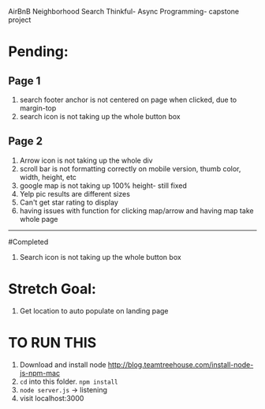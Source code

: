 AirBnB Neighborhood Search
Thinkful- Async Programming- capstone project

# Pending:

## Page 1

1. search footer anchor is not centered on page when clicked, due to margin-top
1. search icon is not taking up the whole button box

## Page 2

1. Arrow icon is not taking up the whole div
1. scroll bar is not formatting correctly on mobile version, thumb color, width, height, etc
1. google map is not taking up 100% height- still fixed
1. Yelp pic results are different sizes
1. Can't get star rating to display
1. having issues with function for clicking map/arrow and having map take whole page

---

#Completed

1. Search icon is not taking up the whole button box

# Stretch Goal:

1. Get location to auto populate on landing page

# TO RUN THIS

1. Download and install node http://blog.teamtreehouse.com/install-node-js-npm-mac
1. `cd` into this folder. `npm install`
1. `node server.js` -> listening
1. visit localhost:3000
